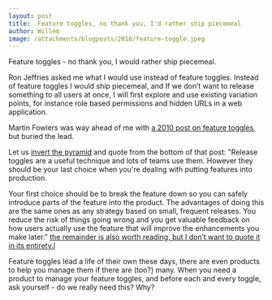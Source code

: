 ```yaml
---
layout: post
title:  Feature toggles, no thank you, I'd rather ship piecemeal
author: Willem
image: /attachments/blogposts/2018/feature-toggle.jpeg
---
```


Feature toggles - no thank you, I would rather ship piecemeal.

Ron Jeffries asked me what I would use instead of feature toggles. Instead of feature toggles I would ship piecemeal, and If we don’t want to release something to all users at once, I will first explore and use existing variation points, for instance role based permissions and hidden URLs in a web application. 

Martin Fowlers was way ahead of me with [a 2010 post on feature toggles](https://martinfowler.com/bliki/FeatureToggle.html), but buried the lead.

Let us [invert the pyramid](https://en.m.wikipedia.org/wiki/Inverted_pyramid_(journalism)) and quote from the bottom of that post:
 "Release toggles are a useful technique and lots of teams use them. However they should be your last choice when you're dealing with putting features into production.

Your first choice should be to break the feature down so you can safely introduce parts of the feature into the product. The advantages of doing this are the same ones as any strategy based on small, frequent releases. You reduce the risk of things going wrong and you get valuable feedback on how users actually use the feature 
that will improve the enhancements you make later." [the remainder is also worth reading, but I don’t want to quote it in its entirety.l](https://martinfowler.com/bliki/FeatureToggle.html)

Feature toggles lead a life of their own these days, there are even products to help you manage them if there are (too?) many. When you need a product to manage your feature toggles, and before each and every toggle, ask yourself - do we really need this? Why?
